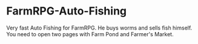 # FarmRPG-Auto-Fishing
Very fast Auto Fishing for FarmRPG. He buys worms and sells fish himself. You need to open two pages with Farm Pond and Farmer's Market.
